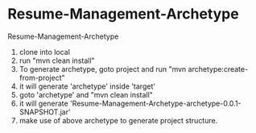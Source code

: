 Resume-Management-Archetype
===========================

Resume-Management-Archetype

1. clone into local
2. run "mvn clean install"
3. To generate archetype, goto project and run 
            "mvn archetype:create-from-project"
4. it will generate 'archetype' inside 'target'
5. goto 'archetype' and 
            "mvn clean install"
6. it will generate 'Resume-Management-Archetype-archetype-0.0.1-SNAPSHOT.jar'
7. make use of above archetype to generate project structure.
